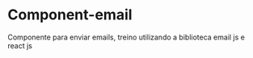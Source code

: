 # Component-email
 Componente para enviar emails, treino utilizando a biblioteca email js e react js
